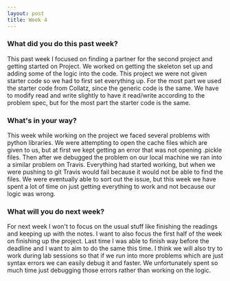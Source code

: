 ```yaml
---
layout: post
title: Week 4
---
```


### What did you do this past week?

This past week I focused on finding a partner for the second project and getting started on Project. We worked on getting the skeleton set up and adding some of the logic into the code. This project we were not given starter code so we had to first set everything up. For the most part we used the starter code from Collatz, since the generic code is the same. We have to modify read and write slightly to have it read/write according to the problem spec, but for the most part the starter code is the same. 

### What's in your way?

This week while working on the project we faced several problems with python libraries. We were attempting to open the cache files which are given to us, but at first we kept getting an error that was not opening .pickle files. Then after we debugged the problem on our local machine we ran into a similar problem on Travis. Everything had started working, but when we were pushing to git Travis would fail because it would not be able to find the files. We were eventually able to sort out the issue, but this week we have spent a lot of time on just getting everything to work and not because our logic was wrong. 

### What will you do next week?

For next week I won't to focus on the usual stuff like finishing the readings and keeping up with the notes. I want to also focus the first half of the week on finishing up the project. Last time I was able to finish way before the deadline and I want to aim to do the same this time. I think we will also try to work during lab sessions so that if we run into more problems which are just syntax errors we can easily debug it and faster. We unfortunately spent so much time just debugging those errors rather than working on the logic. 
